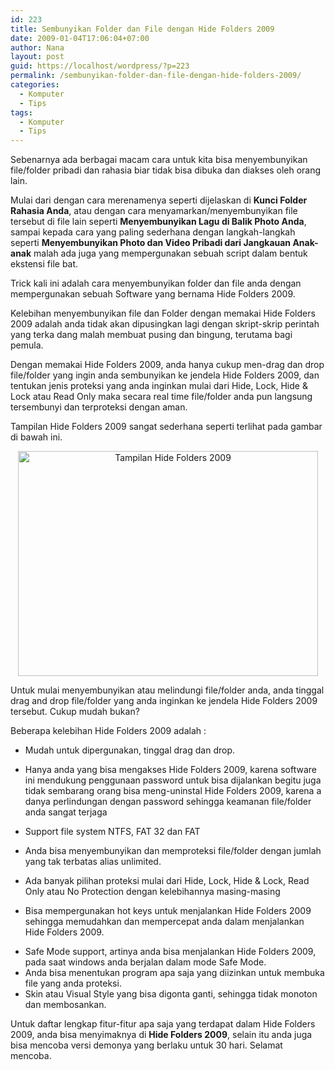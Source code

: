 ```yaml
---
id: 223
title: Sembunyikan Folder dan File dengan Hide Folders 2009
date: 2009-01-04T17:06:04+07:00
author: Nana
layout: post
guid: https://localhost/wordpress/?p=223
permalink: /sembunyikan-folder-dan-file-dengan-hide-folders-2009/
categories:
  - Komputer
  - Tips
tags:
  - Komputer
  - Tips
---
```

Sebenarnya ada berbagai macam cara untuk kita bisa menyembunyikan file/folder pribadi dan rahasia biar tidak bisa dibuka dan diakses oleh orang lain.

Mulai dari dengan cara merenamenya seperti dijelaskan di **Kunci Folder Rahasia Anda**, atau dengan cara menyamarkan/menyembunyikan file tersebut di file lain seperti **Menyembunyikan Lagu di Balik Photo Anda**, sampai kepada cara yang paling sederhana dengan langkah-langkah seperti **Menyembunyikan Photo dan Video Pribadi dari Jangkauan Anak-anak** malah ada juga yang mempergunakan sebuah script dalam bentuk ekstensi file bat.

Trick kali ini adalah cara menyembunyikan folder dan file anda dengan mempergunakan sebuah Software yang bernama Hide Folders 2009.

Kelebihan menyembunyikan file dan Folder dengan memakai Hide Folders 2009 adalah anda tidak akan dipusingkan lagi dengan skript-skrip perintah yang terka dang malah membuat pusing dan bingung, terutama bagi pemula.

Dengan memakai Hide Folders 2009, anda hanya cukup men-drag dan drop file/folder yang ingin anda sembunyikan ke jendela Hide Folders 2009, dan tentukan jenis proteksi yang anda inginkan mulai dari Hide, Lock, Hide & Lock atau Read Only maka secara real time file/folder anda pun langsung tersembunyi dan terproteksi dengan aman.

Tampilan Hide Folders 2009 sangat sederhana seperti terlihat pada gambar di bawah ini.

<div style="text-align: center;">
  <img loading="lazy" title="Tampilan Hide Folders 2009" src="https://wisatacinta.files.wordpress.com/2009/01/hide_folder.gif" alt="Tampilan Hide Folders 2009" width="480" height="360" border="0" />
</div>

Untuk mulai menyembunyikan atau melindungi file/folder anda, anda tinggal drag and drop file/folder yang anda inginkan ke jendela Hide Folders 2009 tersebut. Cukup mudah bukan?

Beberapa kelebihan Hide Folders 2009 adalah :

  * Mudah untuk dipergunakan, tinggal drag dan drop.
  * <div>
      Hanya anda yang bisa mengakses Hide Folders 2009, karena software ini mendukung penggunaan password untuk bisa dijalankan begitu juga tidak sembarang orang bisa meng-uninstal Hide Folders 2009, karena a danya perlindungan dengan password sehingga keamanan file/folder anda sangat terjaga
    </div>

  * Support file system NTFS, FAT 32 dan FAT
  * Anda bisa menyembunyikan dan memproteksi file/folder dengan jumlah yang tak terbatas alias unlimited.
  * Ada banyak pilihan proteksi mulai dari Hide, Lock, Hide & Lock, Read Only atau No Protection dengan kelebihannya masing-masing
  * Bisa mempergunakan hot keys untuk menjalankan Hide Folders 2009 sehingga memudahkan dan mempercepat anda dalam menjalankan Hide Folders 2009.
  * <div>
      Safe Mode support, artinya anda bisa menjalankan Hide Folders 2009, pada saat windows anda berjalan dalam mode Safe Mode.
    </div>

  * <div>
      Anda bisa menentukan program apa saja yang diizinkan untuk membuka file yang anda proteksi.
    </div>

  * <div>
      Skin atau Visual Style yang bisa digonta ganti, sehingga tidak monoton dan membosankan.
    </div>

<div>
  Untuk daftar lengkap fitur-fitur apa saja yang terdapat dalam Hide Folders 2009, anda bisa menyimaknya di <strong>Hide Folders 2009</strong>, selain itu anda juga bisa mencoba versi demonya yang berlaku untuk 30 hari. Selamat mencoba.
</div>